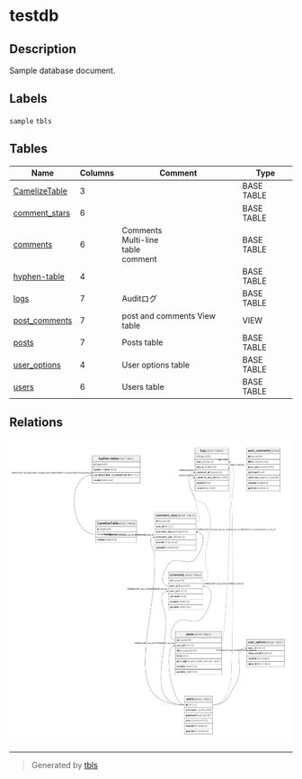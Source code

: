 # testdb

## Description

Sample database document.

## Labels

`sample` `tbls`

## Tables

| Name | Columns | Comment | Type |
| ---- | ------- | ------- | ---- |
| [CamelizeTable](CamelizeTable.md) | 3 |  | BASE TABLE |
| [comment_stars](comment_stars.md) | 6 |  | BASE TABLE |
| [comments](comments.md) | 6 | Comments<br>Multi-line<br>table<br>comment | BASE TABLE |
| [hyphen-table](hyphen-table.md) | 4 |  | BASE TABLE |
| [logs](logs.md) | 7 | Auditログ | BASE TABLE |
| [post_comments](post_comments.md) | 7 | post and comments View table | VIEW |
| [posts](posts.md) | 7 | Posts table | BASE TABLE |
| [user_options](user_options.md) | 4 | User options table | BASE TABLE |
| [users](users.md) | 6 | Users table | BASE TABLE |

## Relations

![er](schema.png)

---

> Generated by [tbls](https://github.com/k1LoW/tbls)
